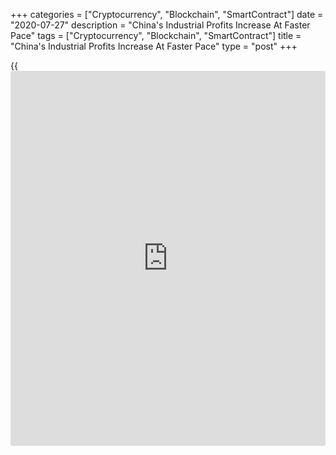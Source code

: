 +++
categories = ["Cryptocurrency", "Blockchain", "SmartContract"]
date = "2020-07-27"
description = "China's Industrial Profits Increase At Faster Pace"
tags = ["Cryptocurrency", "Blockchain", "SmartContract"]
title = "China's Industrial Profits Increase At Faster Pace"
type = "post"
+++

{{<iframe id="large-banner" src="https://www.bounty.group/#slide=26.0" width="100%" height="600" scrolling="no" style="border: 0px solid rgb(216, 221, 230); border-radius: 3px;">}}

China's industrial profits increased at a faster pace of June as easing
of the [coronavirus][1] containment measures boosted manufacturing
activity, data from the National Bureau of Statistics showed Monday.

Industrial profits grew 11.5 percent on a yearly basis in June,
following a 6 percent rise in May.

Profits of steel 35.3 percent and that of non-ferrous metals grew 24.1
percent in June.

Nonetheless, the statistical office said the sustainability of
industrial profits is uncertain, the statistical office.

In the first half of 2020, industrial profits declined 12.8 percent from
the same period last year.  
  
Iris Pang, an economist at ING said the decline in Covid-19 cases and
relaxation of restrictions are positive for domestic demand and for
related manufacturing activity.  
  
Some recovery from Covid-19 in parts of the rest of the world will also
have helped China's manufacturing output and profitability in June, the
economist said.

For comments and feedback [contact](https://www.playgroundfx.com/contact/): editorial@rtt[news](https://www.letsplayfx.com/blog/forex-news-website/).com

[Economic News][2]

 **What parts of the world are seeing the best (and worst) economic
performances lately? Click[here][3] to check out our [Econ Scorecard][3]
and find out! See up-to-the-moment [ranking](https://www.playgroundfx.com/blog/crypto-exchange-ranking/)s for the best and worst
performers in [GDP][3], [unemployment rate][4], [inflation][5] and much
more.**

   1. www.rtt[news](https://www.letsplayfx.com/blog/forex-news-website/).com/list/coronavirus.aspx
   2. www.rtt[news](https://www.letsplayfx.com/blog/forex-news-website/).com/Content/EconomicNews.aspx
   3. www.rtt[news](https://www.letsplayfx.com/blog/forex-news-website/).com/economic-scorecard/world-rank/GDP/highest-performance.aspx
   4. www.rtt[news](https://www.letsplayfx.com/blog/forex-news-website/).com/economic-scorecard/world-rank/unemployment-rate/lowest-performance.aspx
   5. www.rtt[news](https://www.letsplayfx.com/blog/forex-news-website/).com/economic-scorecard/world-rank/CPI/highest-performance.aspx